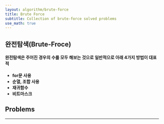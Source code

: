 ```yaml
---
layout: algorithm/brute-force
title: Brute Force
subtitle: Collection of brute-force solved problems 
use_math: true
---
```

## 완전탐색(Brute-Froce)

####    완전탐색은 주어진 경우의 수를 모두 해보는 것으로 일반적으로 아래 4가지 방법이 대표적
  
- **for문 사용**
- **순열, 조합 사용**
- **재귀함수**
- **비트마스크**


## Problems
---


<!-- > [BOJ-2309: 일곱 난쟁이](../../../2021-02-08-BOJ-2309-markdown/)

<details>
<summary>📝BOJ-2309</summary>
<div markdown="1">
{% include BOJ-2309.md %}
</div>
</details>

  -->